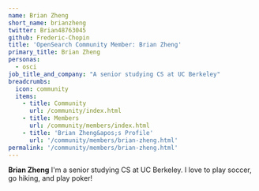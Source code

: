 ```yaml
---
name: Brian Zheng
short_name: brianzheng
twitter: Brian48763045
github: Frederic-Chopin
title: 'OpenSearch Community Member: Brian Zheng'
primary_title: Brian Zheng
personas:
  - osci
job_title_and_company: "A senior studying CS at UC Berkeley"
breadcrumbs:
  icon: community
  items:
    - title: Community
      url: /community/index.html
    - title: Members
      url: /community/members/index.html
    - title: 'Brian Zheng&apos;s Profile'
      url: '/community/members/brian-zheng.html'
permalink: '/community/members/brian-zheng.html'
---
```


**Brian Zheng** I'm a senior studying CS at UC Berkeley. I love to play soccer, go hiking, and play poker!
